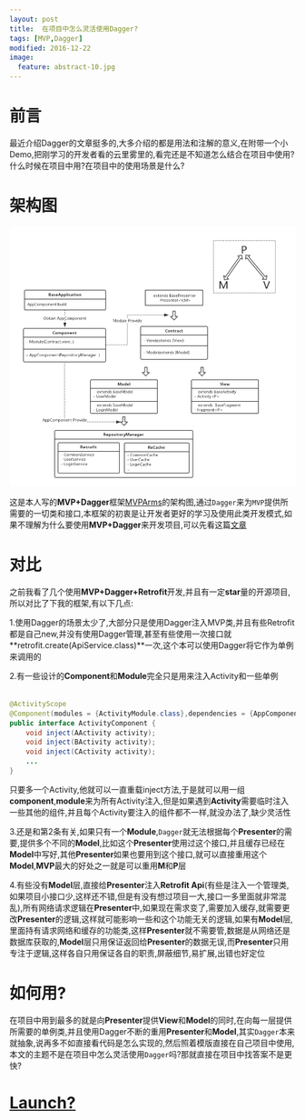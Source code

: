 ```yaml
---
layout: post
title:  在项目中怎么灵活使用Dagger?
tags: [MVP,Dagger]
modified: 2016-12-22
image:
  feature: abstract-10.jpg
---
```



# 前言

最近介绍Dagger的文章挺多的,大多介绍的都是用法和注解的意义,在附带一个小Demo,把刚学习的开发者看的云里雾里的,看完还是不知道怎么结合在项目中使用?什么时候在项目中用?在项目中的使用场景是什么?

# 架构图

![](https://github.com/JessYanCoding/MVPArms/raw/master/image/Architecture.png)


这是本人写的**MVP+Dagger**框架[MVPArms](https://github.com/JessYanCoding/MVPArms/wiki)的架构图,通过`Dagger`来为`MVP`提供所需要的一切类和接口,本框架的初衷是让开发者更好的学习及使用此类开发模式,如果不理解为什么要使用**MVP+Dagger**来开发项目,可以先看这篇[文章](https://gold.xitu.io/entry/5826c2f40ce4630056f8a18f/detail)


# 对比

之前我看了几个使用**MVP+Dagger+Retrofit**开发,并且有一定**star**量的开源项目,所以对比了下我的框架,有以下几点:

1.使用Dagger的场景太少了,大部分只是使用Dagger注入MVP类,并且有些Retrofit都是自己new,并没有使用Dagger管理,甚至有些使用一次接口就**retrofit.create(ApiService.class)**一次,这个本可以使用Dagger将它作为单例来调用的

2.有一些设计的**Component**和**Module**完全只是用来注入Activity和一些单例

```java

@ActivityScope
@Component(modules = {ActivityModule.class},dependencies = {AppComponent.class})
public interface ActivityComponent {
    void inject(AActivity activity);
    void inject(BActivity activity);
    void inject(CActivity activity);
    ...
}
```

只要多一个Activity,他就可以一直重载inject方法,于是就可以用一组**component**,**module**来为所有Activity注入,但是如果遇到**Activity**需要临时注入一些其他的组件,并且每个Activity要注入的组件都不一样,就没办法了,缺少灵活性

3.还是和第2条有关,如果只有一个**Module**,`Dagger`就无法根据每个**Presenter**的需要,提供多个不同的**Model**,比如这个**Presenter**使用过这个接口,并且缓存已经在**Model**中写好,其他**Presenter**如果也要用到这个接口,就可以直接重用这个**Model**,**MVP**最大的好处之一就是可以重用**M**和**P**层

4.有些没有**Model**层,直接给**Presenter**注入**Retrofit Api**(有些是注入一个管理类,如果项目小接口少,这样还不错,但是有没有想过项目一大,接口一多里面就非常混乱),所有网络请求逻辑在**Presenter**中,如果现在需求变了,需要加入缓存,就需要更改**Presenter**的逻辑,这样就可能影响一些和这个功能无关的逻辑,如果有**Model**层,里面持有请求网络和缓存的功能类,这样**Presenter**就不需要管,数据是从网络还是数据库获取的,**Model**层只用保证返回给**Presenter**的数据无误,而**Presenter**只用专注于逻辑,这样各自只用保证各自的职责,屏蔽细节,易扩展,出错也好定位

# 如何用?

在项目中用到最多的就是向**Presenter**提供**View**和**Model**的同时,在向每一层提供所需要的单例类,并且使用Dagger不断的重用**Presenter**和**Model**,其实`Dagger`本来就抽象,说再多不如直接看代码是怎么实现的,然后照着模版直接在自己项目中使用,本文的主题不是在项目中怎么灵活使用`Dagger`吗?那就直接在项目中找答案不是更快?

# [Launch?](https://github.com/JessYanCoding/MVPArms/wiki)